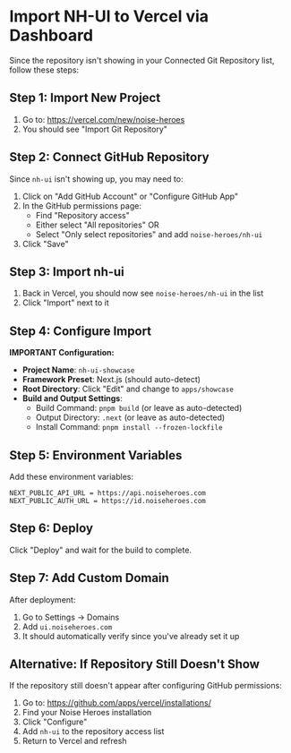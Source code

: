 # Import NH-UI to Vercel via Dashboard

Since the repository isn't showing in your Connected Git Repository list, follow these steps:

## Step 1: Import New Project

1. Go to: https://vercel.com/new/noise-heroes
2. You should see "Import Git Repository"

## Step 2: Connect GitHub Repository

Since `nh-ui` isn't showing up, you may need to:

1. Click on "Add GitHub Account" or "Configure GitHub App"
2. In the GitHub permissions page:
   - Find "Repository access"
   - Either select "All repositories" OR
   - Select "Only select repositories" and add `noise-heroes/nh-ui`
3. Click "Save"

## Step 3: Import nh-ui

1. Back in Vercel, you should now see `noise-heroes/nh-ui` in the list
2. Click "Import" next to it

## Step 4: Configure Import

**IMPORTANT Configuration:**

- **Project Name**: `nh-ui-showcase`
- **Framework Preset**: Next.js (should auto-detect)
- **Root Directory**: Click "Edit" and change to `apps/showcase`
- **Build and Output Settings**:
  - Build Command: `pnpm build` (or leave as auto-detected)
  - Output Directory: `.next` (or leave as auto-detected)
  - Install Command: `pnpm install --frozen-lockfile`

## Step 5: Environment Variables

Add these environment variables:

```
NEXT_PUBLIC_API_URL = https://api.noiseheroes.com
NEXT_PUBLIC_AUTH_URL = https://id.noiseheroes.com
```

## Step 6: Deploy

Click "Deploy" and wait for the build to complete.

## Step 7: Add Custom Domain

After deployment:
1. Go to Settings → Domains
2. Add `ui.noiseheroes.com`
3. It should automatically verify since you've already set it up

## Alternative: If Repository Still Doesn't Show

If the repository still doesn't appear after configuring GitHub permissions:

1. Go to: https://github.com/apps/vercel/installations/
2. Find your Noise Heroes installation
3. Click "Configure"
4. Add `nh-ui` to the repository access list
5. Return to Vercel and refresh